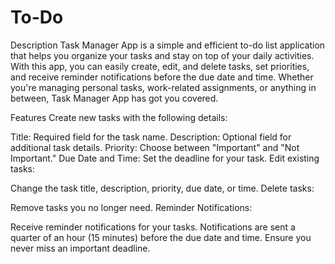# To-Do
Description
  Task Manager App is a simple and efficient to-do list application that helps you organize your tasks and stay on top of your daily activities. With this app, you can easily create, edit, and delete tasks, set priorities, and receive reminder notifications before the due date and time. Whether you're managing personal tasks, work-related assignments, or anything in between, Task Manager App has got you covered.

Features
Create new tasks with the following details:

Title: Required field for the task name.
Description: Optional field for additional task details.
Priority: Choose between "Important" and "Not Important."
Due Date and Time: Set the deadline for your task.
Edit existing tasks:

Change the task title, description, priority, due date, or time.
Delete tasks:

Remove tasks you no longer need.
Reminder Notifications:

Receive reminder notifications for your tasks.
Notifications are sent a quarter of an hour (15 minutes) before the due date and time.
Ensure you never miss an important deadline.
